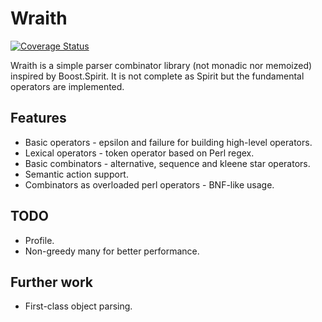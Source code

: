 # Wraith

[![Coverage Status](https://coveralls.io/repos/Akvelog/Wraith/badge.png?branch=master)](https://coveralls.io/r/Akvelog/Wraith?branch=master) 

Wraith is a simple parser combinator library (not monadic nor memoized) inspired
by Boost.Spirit. It is not complete as Spirit but the fundamental operators are
implemented.

## Features

* Basic operators - epsilon and failure for building high-level operators.
* Lexical operators - token operator based on Perl regex.
* Basic combinators - alternative, sequence and kleene star operators.
* Semantic action support.
* Combinators as overloaded perl operators - BNF-like usage.

## TODO

* Profile.
* Non-greedy many for better performance.

## Further work

* First-class object parsing.
